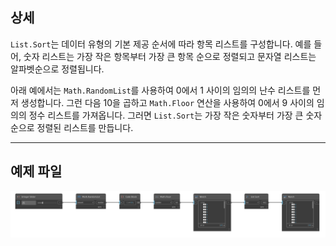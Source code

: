 ## 상세
`List.Sort`는 데이터 유형의 기본 제공 순서에 따라 항목 리스트를 구성합니다. 예를 들어, 숫자 리스트는 가장 작은 항목부터 가장 큰 항목 순으로 정렬되고 문자열 리스트는 알파벳순으로 정렬됩니다.

아래 예에서는 `Math.RandomList`를 사용하여 0에서 1 사이의 임의의 난수 리스트를 먼저 생성합니다. 그런 다음 10을 곱하고 `Math.Floor` 연산을 사용하여 0에서 9 사이의 임의의 정수 리스트를 가져옵니다. 그러면 `List.Sort`는 가장 작은 숫자부터 가장 큰 숫자 순으로 정렬된 리스트를 만듭니다.
___
## 예제 파일

![List.Sort](./DSCore.List.Sort_img.jpg)
